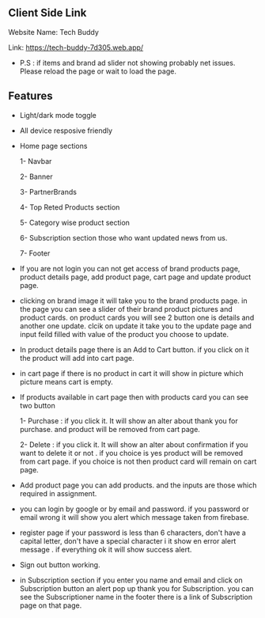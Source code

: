 
## Client Side Link

Website Name: Tech Buddy

Link: https://tech-buddy-7d305.web.app/

- P.S : if items and brand ad slider not showing probably net issues. Please reload the page or wait to load the page.




## Features

- Light/dark mode toggle
- All device resposive friendly 
- Home page sections
  
  1- Navbar

  2- Banner

  3- PartnerBrands

  4- Top Reted Products section

  5- Category wise product section

  6- Subscription section those who want updated news from us.

  7- Footer

- If you are not login you can not get access of brand products page, product details page, add product page, cart page and update product page.

- clicking on brand image it will take you to the brand products page.  in the page you can see a slider of their brand product pictures and product cards. on product cards you will see 2 button one is details and another one update. clcik on update it take you to the update page and input feild filled with value of the product you choose to update.

- In product details page there is an Add to Cart button. if you click on it the product will add into cart page.

- in cart page if there is no product in cart it will show in picture which picture means cart is empty.

- If products available in cart page then with products card you can see two button

  1- Purchase : if you click it. It will show an alter about thank you for purchase. and product will be removed from cart page.

  2- Delete : if you click it. It will show an alter about confirmation if you want to delete it or not . if you choice is yes product will be removed from cart page. if you choice is not then product card will remain on cart page.

- Add product page you can add products. and the inputs are those which required in assignment.

- you can login by google or by email and password. if you password or email wrong it will show you alert which message taken from firebase.

- register page if your password is less than 6 characters, don't have a capital letter, don't have a special character i it show en error alert message . if everything ok it will show success alert.

- Sign out button working.

- in Subscription section if you enter you name and email and click on Subscription button an alert pop up thank you for Subscription. you can see the Subscriptioner name in the footer there is a link of Subscription page on that page.


